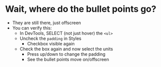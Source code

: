 # Wait, where do the bullet points go?

- They are still there, just offscreen
- You can verify this:
    - In DevTools, SELECT (not just hover) the `<ul>`
    - Uncheck the `padding` in Styles
        - Checkbox visible again
    - Check the box again and now select the units
        - Press up/down to change the padding
        - See the bullet points move on/offscreen
